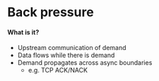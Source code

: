 # Back pressure

#### What is it?

- Upstream communication of demand
- Data flows while there is demand
- Demand propagates across async boundaries
  - e.g. TCP ACK/NACK
